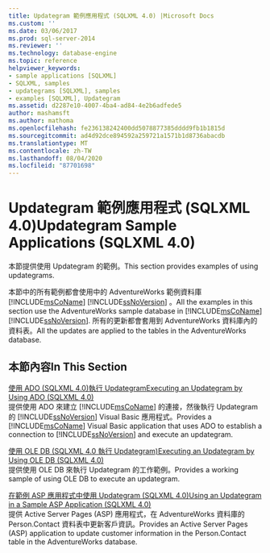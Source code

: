 ```yaml
---
title: Updategram 範例應用程式 (SQLXML 4.0) |Microsoft Docs
ms.custom: ''
ms.date: 03/06/2017
ms.prod: sql-server-2014
ms.reviewer: ''
ms.technology: database-engine
ms.topic: reference
helpviewer_keywords:
- sample applications [SQLXML]
- SQLXML, samples
- updategrams [SQLXML], samples
- examples [SQLXML], Updategram
ms.assetid: d2287e10-4007-4ba4-ad84-4e2b6adfede5
author: mashamsft
ms.author: mathoma
ms.openlocfilehash: fe236138242400dd5078877385dddd9fb1b1815d
ms.sourcegitcommit: ad4d92dce894592a259721a1571b1d8736abacdb
ms.translationtype: MT
ms.contentlocale: zh-TW
ms.lasthandoff: 08/04/2020
ms.locfileid: "87701698"
---
```

# <a name="updategram-sample-applications-sqlxml-40"></a><span data-ttu-id="6b3fb-102">Updategram 範例應用程式 (SQLXML 4.0)</span><span class="sxs-lookup"><span data-stu-id="6b3fb-102">Updategram Sample Applications (SQLXML 4.0)</span></span>
  <span data-ttu-id="6b3fb-103">本節提供使用 Updategram 的範例。</span><span class="sxs-lookup"><span data-stu-id="6b3fb-103">This section provides examples of using updategrams.</span></span>  
  
 <span data-ttu-id="6b3fb-104">本節中的所有範例都會使用中的 AdventureWorks 範例資料庫 [!INCLUDE[msCoName](../../includes/msconame-md.md)] [!INCLUDE[ssNoVersion](../../includes/ssnoversion-md.md)] 。</span><span class="sxs-lookup"><span data-stu-id="6b3fb-104">All the examples in this section use the AdventureWorks sample database in [!INCLUDE[msCoName](../../includes/msconame-md.md)] [!INCLUDE[ssNoVersion](../../includes/ssnoversion-md.md)].</span></span> <span data-ttu-id="6b3fb-105">所有的更新都會套用到 AdventureWorks 資料庫內的資料表。</span><span class="sxs-lookup"><span data-stu-id="6b3fb-105">All the updates are applied to the tables in the AdventureWorks database.</span></span>  
  
## <a name="in-this-section"></a><span data-ttu-id="6b3fb-106">本節內容</span><span class="sxs-lookup"><span data-stu-id="6b3fb-106">In This Section</span></span>  
 [<span data-ttu-id="6b3fb-107">使用 ADO &#40;SQLXML 4.0&#41;執行 Updategram</span><span class="sxs-lookup"><span data-stu-id="6b3fb-107">Executing an Updategram by Using ADO &#40;SQLXML 4.0&#41;</span></span>](../../relational-databases/sqlxml-annotated-xsd-schemas-xpath-queries/updategrams/executing-an-updategram-by-using-ado-sqlxml-4-0.md)  
 <span data-ttu-id="6b3fb-108">提供使用 ADO 來建立 [!INCLUDE[msCoName](../../includes/msconame-md.md)] 的連接，然後執行 Updategram 的 [!INCLUDE[ssNoVersion](../../includes/ssnoversion-md.md)] Visual Basic 應用程式。</span><span class="sxs-lookup"><span data-stu-id="6b3fb-108">Provides a [!INCLUDE[msCoName](../../includes/msconame-md.md)] Visual Basic application that uses ADO to establish a connection to [!INCLUDE[ssNoVersion](../../includes/ssnoversion-md.md)] and execute an updategram.</span></span>  
  
 [<span data-ttu-id="6b3fb-109">使用 OLE DB &#40;SQLXML 4.0 執行 Updategram&#41;</span><span class="sxs-lookup"><span data-stu-id="6b3fb-109">Executing an Updategram by Using OLE DB &#40;SQLXML 4.0&#41;</span></span>](../../relational-databases/sqlxml-annotated-xsd-schemas-xpath-queries/updategrams/executing-an-updategram-by-using-ole-db-sqlxml-4-0.md)  
 <span data-ttu-id="6b3fb-110">提供使用 OLE DB 來執行 Updategram 的工作範例。</span><span class="sxs-lookup"><span data-stu-id="6b3fb-110">Provides a working sample of using OLE DB to execute an updategram.</span></span>  
  
 [<span data-ttu-id="6b3fb-111">在範例 ASP 應用程式中使用 Updategram &#40;SQLXML 4.0&#41;</span><span class="sxs-lookup"><span data-stu-id="6b3fb-111">Using an Updategram in a Sample ASP Application &#40;SQLXML 4.0&#41;</span></span>](../../relational-databases/sqlxml-annotated-xsd-schemas-xpath-queries/updategrams/using-an-updategram-in-a-sample-asp-application-sqlxml-4-0.md)  
 <span data-ttu-id="6b3fb-112">提供 Active Server Pages (ASP) 應用程式，在 AdventureWorks 資料庫的 Person.Contact 資料表中更新客戶資訊。</span><span class="sxs-lookup"><span data-stu-id="6b3fb-112">Provides an Active Server Pages (ASP) application to update customer information in the Person.Contact table in the AdventureWorks database.</span></span>  
  
  
